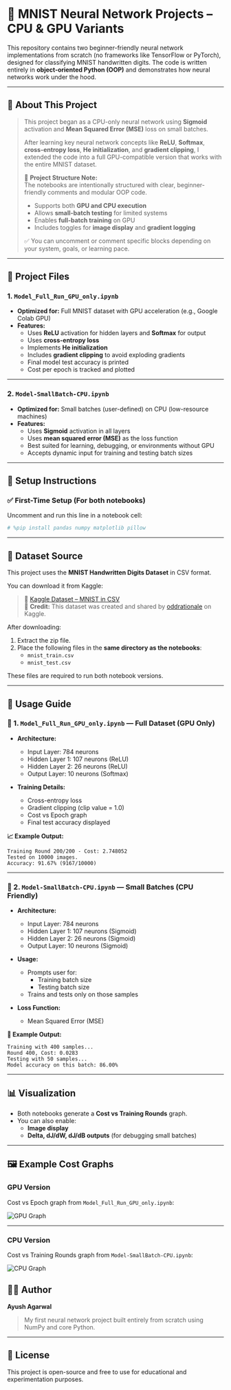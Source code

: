 # 🧠 MNIST Neural Network Projects – CPU & GPU Variants

This repository contains two beginner-friendly neural network implementations from scratch (no frameworks like TensorFlow or PyTorch), designed for classifying MNIST handwritten digits. The code is written entirely in **object-oriented Python (OOP)** and demonstrates how neural networks work under the hood.

---

## 🧠 About This Project

> This project began as a CPU-only neural network using **Sigmoid** activation and **Mean Squared Error (MSE)** loss on small batches.  
>  
> After learning key neural network concepts like **ReLU**, **Softmax**, **cross-entropy loss**, **He initialization**, and **gradient clipping**, I extended the code into a full GPU-compatible version that works with the entire MNIST dataset.  
>  
> 🧱 **Project Structure Note:**  
> The notebooks are intentionally structured with clear, beginner-friendly comments and modular OOP code.  
> - Supports both **GPU and CPU execution**  
> - Allows **small-batch testing** for limited systems  
> - Enables **full-batch training** on GPU  
> - Includes toggles for **image display** and **gradient logging**  
>  
> ✅ You can uncomment or comment specific blocks depending on your system, goals, or learning pace.

---

## 📁 Project Files

### 1. `Model_Full_Run_GPU_only.ipynb`

- **Optimized for:** Full MNIST dataset with GPU acceleration (e.g., Google Colab GPU)
- **Features:**
  - Uses **ReLU** activation for hidden layers and **Softmax** for output
  - Uses **cross-entropy loss**
  - Implements **He initialization**
  - Includes **gradient clipping** to avoid exploding gradients
  - Final model test accuracy is printed
  - Cost per epoch is tracked and plotted

---

### 2. `Model-SmallBatch-CPU.ipynb`

- **Optimized for:** Small batches (user-defined) on CPU (low-resource machines)
- **Features:**
  - Uses **Sigmoid** activation in all layers
  - Uses **mean squared error (MSE)** as the loss function
  - Best suited for learning, debugging, or environments without GPU
  - Accepts dynamic input for training and testing batch sizes

---

## 🔧 Setup Instructions

### ✅ First-Time Setup (For both notebooks)

Uncomment and run this line in a notebook cell:

```python
# %pip install pandas numpy matplotlib pillow
```

---

## 📂 Dataset Source

This project uses the **MNIST Handwritten Digits Dataset** in CSV format.

You can download it from Kaggle:

> 🔗 [Kaggle Dataset – MNIST in CSV](https://www.kaggle.com/datasets/oddrationale/mnist-in-csv)  
> 📌 **Credit:** This dataset was created and shared by [oddrationale](https://www.kaggle.com/oddrationale) on Kaggle.

After downloading:

1. Extract the zip file.
2. Place the following files in the **same directory as the notebooks**:
   - `mnist_train.csv`
   - `mnist_test.csv`

These files are required to run both notebook versions.

---

## 🚀 Usage Guide

### 🔹 1. `Model_Full_Run_GPU_only.ipynb` — Full Dataset (GPU Only)

- **Architecture:**
  - Input Layer: 784 neurons  
  - Hidden Layer 1: 107 neurons (ReLU)  
  - Hidden Layer 2: 26 neurons (ReLU)  
  - Output Layer: 10 neurons (Softmax)

- **Training Details:**
  - Cross-entropy loss
  - Gradient clipping (clip value = 1.0)
  - Cost vs Epoch graph
  - Final test accuracy displayed

**📈 Example Output:**
```
Training Round 200/200 - Cost: 2.748052
Tested on 10000 images.
Accuracy: 91.67% (9167/10000)
```

---

### 🔹 2. `Model-SmallBatch-CPU.ipynb` — Small Batches (CPU Friendly)

- **Architecture:**
  - Input Layer: 784 neurons  
  - Hidden Layer 1: 107 neurons (Sigmoid)  
  - Hidden Layer 2: 26 neurons (Sigmoid)  
  - Output Layer: 10 neurons (Sigmoid)

- **Usage:**
  - Prompts user for:
    - Training batch size
    - Testing batch size
  - Trains and tests only on those samples

- **Loss Function:**
  - Mean Squared Error (MSE)

**🧪 Example Output:**
```
Training with 400 samples...
Round 400, Cost: 0.0283
Testing with 50 samples...
Model accuracy on this batch: 86.00%
```

---

## 📊 Visualization

- Both notebooks generate a **Cost vs Training Rounds** graph.
- You can also enable:
  - **Image display**
  - **Delta, dJ/dW, dJ/dB outputs** (for debugging small batches)

---

## 🖼️ Example Cost Graphs

### GPU Version
Cost vs Epoch graph from `Model_Full_Run_GPU_only.ipynb`:

![GPU Graph](graph_gpu.png)

---

### CPU Version
Cost vs Training Rounds graph from `Model-SmallBatch-CPU.ipynb`:

![CPU Graph](graph_cpu.png)


## 🧑‍💻 Author

**Ayush Agarwal**  
> My first neural network project built entirely from scratch using NumPy and core Python.

---

## 📜 License

This project is open-source and free to use for educational and experimentation purposes.
